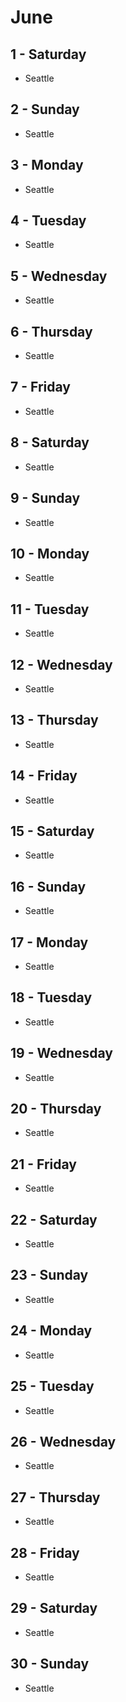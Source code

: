 # June

## 1 - Saturday
  - Seattle

## 2 - Sunday
  - Seattle

## 3 - Monday
  - Seattle

## 4 - Tuesday
  - Seattle

## 5 - Wednesday
  - Seattle

## 6 - Thursday
  - Seattle

## 7 - Friday
  - Seattle

## 8 - Saturday
  - Seattle

## 9 - Sunday
  - Seattle

## 10 - Monday
  - Seattle

## 11 - Tuesday
  - Seattle

## 12 - Wednesday
  - Seattle

## 13 - Thursday
  - Seattle

## 14 - Friday
  - Seattle

## 15 - Saturday
  - Seattle

## 16 - Sunday
  - Seattle

## 17 - Monday
  - Seattle

## 18 - Tuesday
  - Seattle

## 19 - Wednesday
  - Seattle

## 20 - Thursday
  - Seattle

## 21 - Friday
  - Seattle

## 22 - Saturday
  - Seattle

## 23 - Sunday
  - Seattle

## 24 - Monday
  - Seattle

## 25 - Tuesday
  - Seattle

## 26 - Wednesday
  - Seattle

## 27 - Thursday
  - Seattle

## 28 - Friday
  - Seattle

## 29 - Saturday
  - Seattle

## 30 - Sunday
  - Seattle
